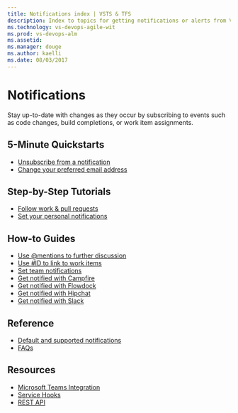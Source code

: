 ```yaml
---
title: Notifications index | VSTS & TFS
description: Index to topics for getting notifications or alerts from VSTS or TFS  
ms.technology: vs-devops-agile-wit
ms.prod: vs-devops-alm
ms.assetid:  
ms.manager: douge
ms.author: kaelli
ms.date: 08/03/2017
---
```


# Notifications  
 
Stay up-to-date with changes as they occur by subscribing to events such as code changes, build completions, or work item assignments.  

<!---
## Overview
  [What are notifications?](about-notifications.md)
-->

## 5-Minute Quickstarts  
- [Unsubscribe from a notification](unsubscribe-default-notification.md)  
- [Change your preferred email address](change-email-address.md)  
 

## Step-by-Step Tutorials  
- [Follow work & pull requests](/vsts/collaborate/follow-work-items?toc=/vsts/notifications/toc.json&bc=/vsts/notifications/breadcrumb/toc.json) 
- [Set your personal notifications](manage-personal-notifications.md)


<!---
## Concepts 

- [Events, subscriptions, notification types, and roles](events-subscribers-notification-types.md)
-->

## How-to Guides  
- [Use @mentions to further discussion](at-mentions.md)
- [Use #ID to link to work items](add-links-to-work-items.md) 
- [Set team notifications](/vsts/collaborate/manage-team-notifications?toc=/vsts/notifications/toc.json&bc=/vsts/notifications/breadcrumb/toc.json)
- [Get notified with Campfire](/vsts/collaborate/campfire?toc=/vsts/notifications/toc.json&bc=/vsts/notifications/breadcrumb/toc.json)
- [Get notified with Flowdock](/vsts/collaborate/flowdock?toc=/vsts/notifications/toc.json&bc=/vsts/notifications/breadcrumb/toc.json)
- [Get notified with Hipchat](/vsts/collaborate/hipchat?toc=/vsts/notifications/toc.json&bc=/vsts/notifications/breadcrumb/toc.json)
- [Get notified with Slack](/vsts/collaborate/slack?toc=/vsts/notifications/toc.json&bc=/vsts/notifications/breadcrumb/toc.json)
  
## Reference

- [Default and supported notifications](oob-built-in-notifications.md)
- [FAQs](faq-notifications.md) 


## Resources 
- [Microsoft Teams Integration](https://marketplace.visualstudio.com/items?itemname=ms-vsts.vss-services-teams) 
- [Service Hooks](../service-hooks/index.md)  
- [REST API](/rest/api/vsts/notification/subscriptions)  
